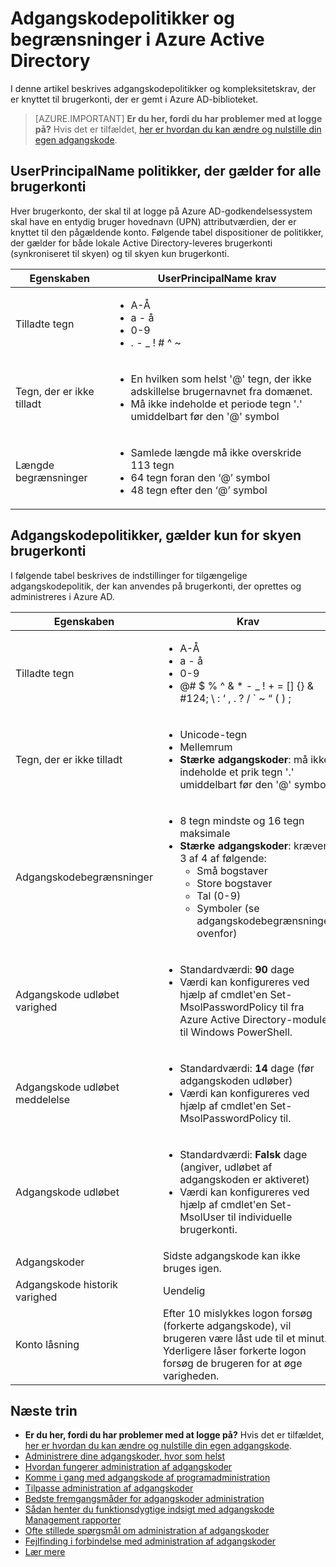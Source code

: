 <properties
    pageTitle="Adgangskodepolitikker og begrænsninger i Azure Active Directory | Microsoft Azure"
    description="I denne artikel beskrives de politikker, der gælder for adgangskoder i Azure Active Directory, herunder tilladte tegn, længde og udløb"
  services="active-directory"
    documentationCenter=""
    authors="curtand"
    manager="femila"
    editor=""/>

<tags
    ms.service="active-directory"
    ms.workload="identity"
    ms.tgt_pltfrm="na"
    ms.devlang="na"
    ms.topic="article"
    ms.date="10/04/2016"
    ms.author="curtand"/>


# <a name="password-policies-and-restrictions-in-azure-active-directory"></a>Adgangskodepolitikker og begrænsninger i Azure Active Directory

I denne artikel beskrives adgangskodepolitikker og kompleksitetskrav, der er knyttet til brugerkonti, der er gemt i Azure AD-biblioteket.

> [AZURE.IMPORTANT] **Er du her, fordi du har problemer med at logge på?** Hvis det er tilfældet, [her er hvordan du kan ændre og nulstille din egen adgangskode](active-directory-passwords-update-your-own-password.md).

## <a name="userprincipalname-policies-that-apply-to-all-user-accounts"></a>UserPrincipalName politikker, der gælder for alle brugerkonti

Hver brugerkonto, der skal til at logge på Azure AD-godkendelsessystem skal have en entydig bruger hovednavn (UPN) attributværdien, der er knyttet til den pågældende konto. Følgende tabel dispositioner de politikker, der gælder for både lokale Active Directory-leveres brugerkonti (synkroniseret til skyen) og til skyen kun brugerkonti.

|   Egenskaben           |     UserPrincipalName krav  |
|   ----------------------- |   ----------------------- |
|  Tilladte tegn    |  <ul> <li>A-Å</li> <li>a - å </li><li>0-9</li> <li> . - \_ ! \# ^ \~</li></ul> |
|  Tegn, der er ikke tilladt  | <ul> <li>En hvilken som helst '@' tegn, der ikke adskillelse brugernavnet fra domænet.</li> <li>Må ikke indeholde et periode tegn '.' umiddelbart før den '@' symbol</li></ul> |
| Længde begrænsninger  |       <ul> <li>Samlede længde må ikke overskride 113 tegn</li><li>64 tegn foran den ‘@’ symbol</li><li>48 tegn efter den ‘@’ symbol</li></ul>

## <a name="password-policies-that-apply-only-to-cloud-user-accounts"></a>Adgangskodepolitikker, gælder kun for skyen brugerkonti

I følgende tabel beskrives de indstillinger for tilgængelige adgangskodepolitik, der kan anvendes på brugerkonti, der oprettes og administreres i Azure AD.

|  Egenskaben       |    Krav          |
|   ----------------------- |   ----------------------- |
|  Tilladte tegn   |   <ul><li>A-Å</li><li>a - å </li><li>0-9</li> <li>@# $ % ^ & * - _ ! + = [] {} & #124; \ : ‘ , . ? / ` ~ “ ( ) ;</li></ul> |
|  Tegn, der er ikke tilladt   |       <ul><li>Unicode-tegn</li><li>Mellemrum</li><li> **Stærke adgangskoder**: må ikke indeholde et prik tegn '.' umiddelbart før den '@' symbol</li></ul> |
|   Adgangskodebegrænsninger | <ul><li>8 tegn mindste og 16 tegn maksimale</li><li>**Stærke adgangskoder**: kræver 3 af 4 af følgende:<ul><li>Små bogstaver</li><li>Store bogstaver</li><li>Tal (0-9)</li><li>Symboler (se adgangskodebegrænsninger ovenfor)</li></ul></li></ul> |
| Adgangskode udløbet varighed      | <ul><li>Standardværdi: **90** dage </li><li>Værdi kan konfigureres ved hjælp af cmdlet'en Set-MsolPasswordPolicy til fra Azure Active Directory-modulet til Windows PowerShell.</li></ul> |
| Adgangskode udløbet meddelelse |  <ul><li>Standardværdi: **14** dage (før adgangskoden udløber)</li><li>Værdi kan konfigureres ved hjælp af cmdlet'en Set-MsolPasswordPolicy til.</li></ul> |
| Adgangskode udløbet |  <ul><li>Standardværdi: **Falsk** dage (angiver, udløbet af adgangskoden er aktiveret) </li><li>Værdi kan konfigureres ved hjælp af cmdlet'en Set-MsolUser til individuelle brugerkonti. </li></ul> |
|  Adgangskoder  | Sidste adgangskode kan ikke bruges igen. |
|  Adgangskode historik varighed | Uendelig |
|  Konto låsning | Efter 10 mislykkes logon forsøg (forkerte adgangskode), vil brugeren være låst ude til et minut. Yderligere låser forkerte logon forsøg de brugeren for at øge varigheden. |


## <a name="next-steps"></a>Næste trin

* **Er du her, fordi du har problemer med at logge på?** Hvis det er tilfældet, [her er hvordan du kan ændre og nulstille din egen adgangskode](active-directory-passwords-update-your-own-password.md).
* [Administrere dine adgangskoder, hvor som helst](active-directory-passwords.md)
* [Hvordan fungerer administration af adgangskoder](active-directory-passwords-how-it-works.md)
* [Komme i gang med adgangskode af programadministration](active-directory-passwords-getting-started.md)
* [Tilpasse administration af adgangskoder](active-directory-passwords-customize.md)
* [Bedste fremgangsmåder for adgangskoder administration](active-directory-passwords-best-practices.md)
* [Sådan henter du funktionsdygtige indsigt med adgangskode Management rapporter](active-directory-passwords-get-insights.md)
* [Ofte stillede spørgsmål om administration af adgangskoder](active-directory-passwords-faq.md)
* [Fejlfinding i forbindelse med administration af adgangskoder](active-directory-passwords-troubleshoot.md)
* [Lær mere](active-directory-passwords-learn-more.md)
